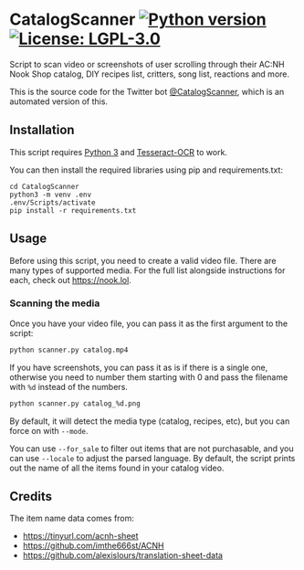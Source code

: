 # CatalogScanner [![Python version](https://img.shields.io/badge/python-3.12+-blue.svg)](https://www.python.org/downloads/) [![License: LGPL-3.0](https://img.shields.io/badge/License-LGPL--3.0-yellow.svg)](https://opensource.org/licenses/LGPL)

Script to scan video or screenshots of user scrolling through their AC:NH Nook
Shop catalog, DIY recipes list, critters, song list, reactions and more.

This is the source code for the Twitter bot
[@CatalogScanner](https://twitter.com/CatalogScanner), which is an automated
version of this.

## Installation

This script requires
[Python 3](https://www.python.org/downloads/release/python-377/) and
[Tesseract-OCR](https://github.com/tesseract-ocr/tesseract/wiki) to work.

You can then install the required libraries using pip and requirements.txt:

```shell
cd CatalogScanner
python3 -m venv .env
.env/Scripts/activate
pip install -r requirements.txt
```

## Usage

Before using this script, you need to create a valid video file. There are many
types of supported media. For the full list alongside instructions for each,
check out <https://nook.lol>.

### Scanning the media

Once you have your video file, you can pass it as the first argument to the
script:

```sh
python scanner.py catalog.mp4
```

If you have screenshots, you can pass it as is if there is a single one,
otherwise you need to number them starting with 0 and pass the filename with
`%d` instead of the numbers.

```sh
python scanner.py catalog_%d.png
```

By default, it will detect the media type (catalog, recipes, etc), but you can
force on with `--mode`.

You can use `--for_sale` to filter out items that are not purchasable, and you
can use `--locale` to adjust the parsed language. By default, the script prints
out the name of all the items found in your catalog video.

## Credits

The item name data comes from:

- <https://tinyurl.com/acnh-sheet>
- <https://github.com/imthe666st/ACNH>
- <https://github.com/alexislours/translation-sheet-data>
